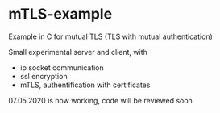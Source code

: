 # mTLS-example
Example in C for mutual TLS (TLS with mutual authentication)

Small experimental server and client, with
* ip socket communication
* ssl encryption
* mTLS, authentification with certificates

07.05.2020 is now working, code will be reviewed soon

